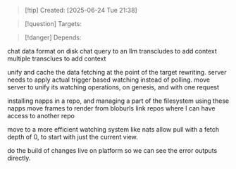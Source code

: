 
>[!tip] Created: [2025-06-24 Tue 21:38]

>[!question] Targets: 

>[!danger] Depends: 

chat data format on disk
chat query to an llm
transcludes to add context
multiple transclues to add context

unify and cache the data fetching at the point of the target rewriting.
server needs to apply actual trigger based watching instead of polling.
move server to unify its watching operations, on genesis, and with one request

installing napps in a repo, and managing a part of the filesystem using these napps
move frames to render from bloburls
link repos where I can have access to another repo

move to a more efficient watching system like nats
allow pull with a fetch depth of 0, to start with just the current view.

do the build of changes live on platform so we can see the error outputs directly.